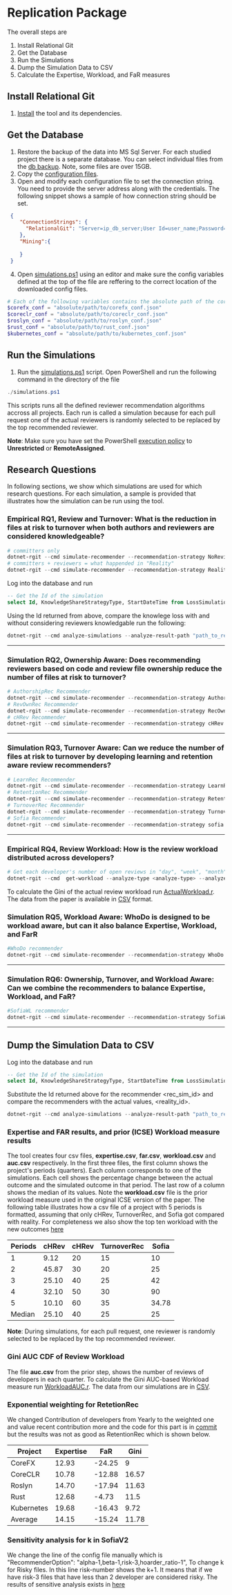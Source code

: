 # Replication Package

The overall steps are

1. Install Relational Git
2. Get the Database
3. Run the Simulations
4. Dump the Simulation Data to CSV
5. Calculate the Expertise, Workload, and FaR measures

## Install Relational Git

1) [Install](https://github.com/fahimeh1368/SofiaWL/blob/gh-pages/install.md) the tool and its dependencies.

## Get the Database

1) Restore the backup of the data into MS Sql Server. For each studied project there is a separate database. You can select individual files from the [db backup](https://www.dropbox.com/home/SofiaWL-Databases). Note, some files are over 15GB.
2) Copy the [configuration files](config).
3) Open and modify each configuration file to set the connection string. You need to provide the server address along with the credentials. The following snippet shows a sample of how connection string should be set.

```json
 {
	"ConnectionStrings": {
	  "RelationalGit": "Server=ip_db_server;User Id=user_name;Password=pass_word;Database=coreclr"
	},
	"Mining":{
 		
  	}
 }
```

4) Open [simulations.ps1](simulations.ps1) using an editor and make sure the config variables defined at the top of the file are reffering to the correct location of the downloaded config files. 

```powershell
# Each of the following variables contains the absolute path of the corresponding configuation file.
$corefx_conf = "absolute/path/to/corefx_conf.json"
$coreclr_conf = "absolute/path/to/coreclr_conf.json"
$roslyn_conf = "absolute/path/to/roslyn_conf.json"
$rust_conf = "absolute/path/to/rust_conf.json"
$kubernetes_conf = "absolute/path/to/kubernetes_conf.json"
```

## Run the Simulations

1) Run the [simulations.ps1](simulations.ps1) script. Open PowerShell and run the following command in the directory of the file

``` powershell
./simulations.ps1
```

This scripts runs all the defined reviewer recommendation algorithms accross all projects. Each run is called a simulation because for each pull request one of the actual reviewers is randomly selected to be replaced by the top recommended reviewer.

**Note**: Make sure you have set the PowerShell [execution policy](https://superuser.com/questions/106360/how-to-enable-execution-of-powershell-scripts) to **Unrestricted** or **RemoteAssigned**.

## Research Questions

In following sections, we show which simulations are used for which research questions. For each simulation, a sample is provided that illustrates how the simulation can be run using the tool.

### Empirical RQ1, Review and Turnover: What is the reduction in files at risk to turnover when both authors and reviewers are considered knowledgeable?


```PowerShell
# committers only
dotnet-rgit --cmd simulate-recommender --recommendation-strategy NoReviews --conf-path <path_to_config_file>
# committers + reviewers = what happended in "Reality"
dotnet-rgit --cmd simulate-recommender --recommendation-strategy Reality --conf-path <path_to_config_file>
```

Log into the database and run

```SQL
-- Get the Id of the simulation 
select Id, KnowledgeShareStrategyType, StartDateTime from LossSimulations
```

Using the Id returned from above, compare the knowlege loss with and without considering reviewers knowledgable run the following: 

```PowerShell
dotnet-rgit --cmd analyze-simulations --analyze-result-path "path_to_result" --no-reviews-simulation <no_reviews_sim_id> --reality-simulation <reality_sim_id>  --conf-path <path_to_config_file>
```

---

### Simulation RQ2, Ownership Aware: Does recommending reviewers based on code and review file ownership reduce the number of files at risk to turnover?

```PowerShell
# AuthorshipRec Recommender
dotnet-rgit --cmd simulate-recommender --recommendation-strategy AuthorshipRec --conf-path <path_to_config_file>
# RevOwnRec Recommender
dotnet-rgit --cmd simulate-recommender --recommendation-strategy RecOwnRec  --conf-path <path_to_config_file>
# cHRev Recommender
dotnet-rgit --cmd simulate-recommender --recommendation-strategy cHRev --conf-path <path_to_config_file>
```

---

### Simulation RQ3, Turnover Aware: Can we reduce the number of files at risk to turnover by developing learning and retention aware review recommenders?

```PowerShell
# LearnRec Recommender
dotnet-rgit --cmd simulate-recommender --recommendation-strategy LearnRec  --conf-path <path_to_config_file>
# RetentionRec Recommender
dotnet-rgit --cmd simulate-recommender --recommendation-strategy RetentionRec  --conf-path <path_to_config_file>
# TurnoverRec Recommender
dotnet-rgit --cmd simulate-recommender --recommendation-strategy TurnoverRec --conf-path <path_to_config_file>
# Sofia Recommender
dotnet-rgit --cmd simulate-recommender --recommendation-strategy sofia  --conf-path <path_to_config_file>
```

---

### Empirical RQ4, Review Workload: How is the review workload distributed across developers?

```PowerShell
# Get each developer's number of open reviews in "day", "week", "month", "quarter", "year"
dotnet-rgit --cmd  get-workload --analyze-type <analyze-type> --analyze-result-path "path_to_result"  --reality-simulation <reality_id>  --conf-path <path_to_config_file>
```

To calculate the Gini of the actual review workload run [ActualWorkload.r](WorkloadMeasures/ActualWorkload.R). The data from the paper is available in [CSV](ResultsCSV/WorkloadAUC/Actual/) format.

### Simulation RQ5, Workload Aware: WhoDo is designed to be workload aware, but can it also balance Expertise, Workload, and FarR

```PowerShell
#WhoDo recommender
dotnet-rgit --cmd simulate-recommender --recommendation-strategy WhoDo  --conf-path <path_to_config_file>

```
---

### Simulation RQ6: Ownership, Turnover, and Workload Aware: Can we combine the recommenders to balance Expertise, Workload, and FaR?

```PowerShell
#SofiaWL recommender
dotnet-rgit --cmd simulate-recommender --recommendation-strategy SofiaWL  --conf-path <path_to_config_file>
```
---

## Dump the Simulation Data to CSV

Log into the database and run

```SQL
-- Get the Id of the simulation 
select Id, KnowledgeShareStrategyType, StartDateTime from LossSimulations
```

Substitute the Id returned above for the recommender \<rec_sim_id\> and compare the recommenders with the actual values, \<reality_id>.

```PowerShell
dotnet-rgit --cmd analyze-simulations --analyze-result-path "path_to_result" --recommender-simulation <rec_sim_id> --reality-simulation <reality_id>  --conf-path <path_to_config_file>
```

### Expertise and FAR results, and prior (ICSE) Workload measure results

The tool creates four csv files, **expertise.csv**, **far.csv**, **workload.csv** and **auc.csv**  respectively. In the first three files, the first column shows the project's periods (quarters). Each column corresponds to one of the simulations. Each cell shows the percentage change between the actual outcome and the simulated outcome in that period. The last row of a column shows the median of its values. Note the **workload.csv** file is the prior workload measure used in the original ICSE version of the paper. The following table illustrates how a csv file of a project with 5 periods is formatted, assuming that only cHRev, TurnoverRec, and Sofia got compared with reality. For completeness we also show the top ten workload with the new outcomes [here](https://docs.google.com/spreadsheets/d/1CXXAPims3Zjs5zeDnFH80Gz3sq_GmYOYVpGt3p0oIP4/edit?usp=sharing)

| Periods       | cHRev         | cHRev         | TurnoverRec   | Sofia         |
| ------------- | ------------- | ------------- | ------------- |-------------- |
| 1  | 9.12  | 20 | 15  | 10  |
| 2  | 45.87  | 30  | 20  | 25  |
| 3  | 25.10  | 40  | 25  | 42  |
| 4  | 32.10  | 50  | 30  | 90  |
| 5  | 10.10  | 60  | 35  | 34.78  |
| Median  | 25.10  | 40  | 25  | 25  |

**Note**: During simulations, for each pull request, one reviewer is randomly selected to be replaced by the top recommended reviewer. 

### Gini AUC CDF of Review Workload 

The file **auc.csv** from the prior step, shows the number of reviews of developers in each quarter. To calculate the Gini AUC-based Workload measure run [WorkloadAUC.r](WorkloadMeasures/WorkloadAUC.R). The data from our simulations are in [CSV](ResultsCSV/WorkloadAUC/Simulated/).

### Exponential weighting for RetetionRec 
We changed Contribution of developers from Yearly to the weighted one and value recent contribution more and the code for this part is in [commit](https://github.com/fahimeh1368/SofiaWL/commit/f452397e939eeb88dc3bbc7007115a190e004eb8) but the results was not as good as RetentionRec which is shown below.

|Project         | Expertise       | FaR         | Gini        |
| ------------- | ------------- | ------------- |-------------|
| CoreFX  | 12.93  | -24.25 | 9  |
| CoreCLR  | 10.78  | -12.88  | 16.57  |
| Roslyn | 14.70  |-17.94  | 11.63  | 
| Rust  | 12.68  | -4.73  | 11.5  | 90  |
| Kubernetes  | 19.68  | -16.43  | 9.72  |
| Average  | 14.15  | -15.24  | 11.78  |


### Sensitivity analysis for k in SofiaV2
We change the line of the config file manually which is "RecommenderOption": "alpha-1,beta-1,risk-3,hoarder_ratio-1", To change k for Risky files. In this line risk-number shows the k+1. It means that if we have risk-3 files that have less than 2 developer are considered risky. The results of sensitive analysis exists in [here](https://docs.google.com/spreadsheets/d/1CXXAPims3Zjs5zeDnFH80Gz3sq_GmYOYVpGt3p0oIP4/edit#gid=1577563518) 
